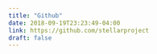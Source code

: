 ```yaml
---
title: "Github"
date: 2018-09-19T23:23:49-04:00
link: https://github.com/stellarproject
draft: false
---
```


